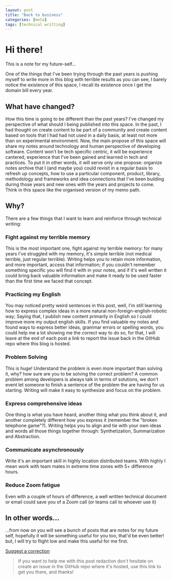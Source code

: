 ```yaml
---
layout: post
title: "Back to business"
categories: [meta]
tags: [technical writting]
---
```

# Hi there!

This is a note for my future-self...

One of the things that I've been trying through the past years is pushing myself to write more in this blog with terrible results as you can see, I barely notice the existence of this space, I recall its existence once I get the domain bill every year.

## What have changed?
How this time is going to be different than the past years?
I've changed my perspective of what should I being published into this space. In the past, I had thought on create content to be part of a community and create content based on tools that I had had not used in a daily basis, at least not more than on experimental environment. Now, the main propose of this space will share my notes around technology and human perspective of developing software. Content won't be tech specific centric, it will be experience cantered, experience that I've been gained and learned in tech and practices.
To put it in other words, it will serve only one propose: organize notes archive that I (and maybe you) could revisit in a regular basis to refresh up concepts, how to use a particular component, product, library, methodology and frameworks and idea connections that I've been building during those years and new ones with the years and projects to come.
Think in this space like the organised version of my memo path.

## Why?
There are a few things that I want to learn and reinforce through technical writing:

### Fight against my terrible memory

This is the most important one, fight against my terrible memory: for many years I've struggled with my memory, it's simple terrible (not medical terrible, just regular terrible). Writing helps you to retain more information, and more important, access that information; if you couldn't remember something specific you will find it with in your notes, and if it's well written it could bring back valuable information and make it ready to be used faster than the first time we faced that concept.

### Practicing my English

You may noticed pretty weird sentences in this post, well, I'm still learning how to express complex ideas in a more natural non-foreign-english-robotic way; Saying that, I publish new content primarily in English so I could improve more my output english skills.
If you find valuable my notes and found ways to express better ideas, grammar errors or spelling words, you could help me a lot showing me the correct way to do so, for that, I will leave at the end of each post a link to report the issue back in the GitHub repo where this blog is hosted.

### Problem Solving

This is huge! Understand the problem is even more important than solving it, why? how sure are you to be solving the correct problem? A common problem among developers is always talk in terms of solutions, we don't event let someone to finish a sentence of the problem the are having for us starting. Writing will make it easy to synthesize and focus on the problem.

### Express comprehensive ideas
One thing is what you have heard, another thing what you think about it, and another completely different how you express it (remember the "broken telephone game"?).
Writing helps you to align and tie with your own ideas and words all those things together through: Synthetization, Summarization and Abstraction.

### Communicate asynchronously
Write it's an important skill in highly location distributed teams. With highly I mean work with team mates in extreme time zones with 5+ difference hours.

### Reduce Zoom fatigue
Even with a couple of hours of difference, a well written technical document or email could save you of a Zoom call (or teams call to whoever use it)

## In other words...
...from now on you will see a bunch of posts that are notes for my future self, hopefully it will be something useful for you too, that'd be even better! but, I will try to flight low and make this useful for me first.

[Suggest a correction](https://github.com/qjuanp/qjuanp.github.io/issues/new?assignees=qjuanp&labels=review&template=post-feedback.md&title=%5Bpost+feedback%5D)
> If you want to help me with this post redaction don't hesitate on create an issue in the GitHub repo where it's hosted, use this link to get you there, and thanks!

